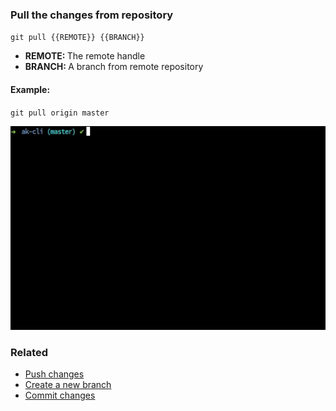 ### Pull the changes from repository

`git pull {{REMOTE}} {{BRANCH}}`

- <b>REMOTE: </b> The remote handle
- <b>BRANCH: </b> A branch from remote repository

#### Example:

`git pull origin master`

<img src="../../gifs/git-pull.gif" alt="Git Pull"/> 

### Related

- [Push changes](git-push.md)
- [Create a new branch](git-new-branch.md)
- [Commit changes](git-commit.md)

